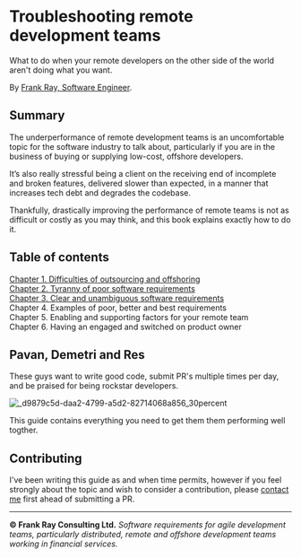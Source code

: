 # Troubleshooting remote development teams

What to do when your remote developers on the other side of the world aren't doing what you want.

By [Frank Ray, Software Engineer](https://frankray.net/start-here/).

## Summary

The underperformance of remote development teams is an uncomfortable topic for the software industry to talk about, particularly if you are in the business of buying or supplying low-cost, offshore developers.

It’s also really stressful being a client on the receiving end of incomplete and broken features, delivered slower than expected, in a manner that increases tech debt and degrades the codebase.

Thankfully, drastically improving the performance of remote teams is not as difficult or costly as you may think, and this book explains exactly how to do it.

## Table of contents

[Chapter 1. Difficulties of outsourcing and offshoring](Chapter1.md)  
[Chapter 2. Tyranny of poor software requirements](Chapter2.md)   
[Chapter 3. Clear and unambiguous software requirements](Chapter3.md)     
Chapter 4. Examples of poor, better and best requirements  
Chapter 5. Enabling and supporting factors for your remote team  
Chapter 6. Having an engaged and switched on product owner  

## Pavan, Demetri and Res

These guys want to write good code, submit PR's multiple times per day, and be praised for being rockstar developers.

![_d9879c5d-daa2-4799-a5d2-82714068a856_30percent](https://github.com/FrankRay78/troubleshooting-remote-development-teams/assets/52075808/aec45c9b-64ba-4e9c-9852-e3cc8de8fb2e)

This guide contains everything you need to get them them performing well togther.

## Contributing

I've been writing this guide as and when time permits, however if you feel strongly about the topic and wish to consider a contribution, please [contact me](mailto:info@frankray.net) first ahead of submitting a PR.

---

**© Frank Ray Consulting Ltd.** *Software requirements for agile development teams, particularly distributed, remote and offshore development teams working in financial services.*
